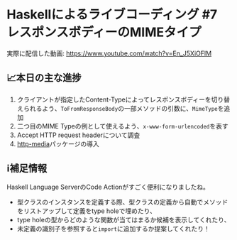 # Haskellによるライブコーディング #7 レスポンスボディーのMIMEタイプ

実際に配信した動画: <https://www.youtube.com/watch?v=En_J5XiOFlM>

## 📈本日の主な進捗

1. クライアントが指定したContent-Typeによってレスポンスボディーを切り替えられるよう、`ToFromResponseBody`の一部メソッドの引数に、`MimeType`を追加
1. 二つ目のMIME Typeの例として使えるよう、`x-www-form-urlencoded`を表す
1. Accept HTTP request headerについて調査
1. [http-media](https://hackage.haskell.org/package/http-media)パッケージの導入

## ℹ️補足情報

Haskell Language ServerのCode Actionがすごく便利になりましたね。

- 型クラスのインスタンスを定義する際、型クラスの定義から自動でメソッドをリストアップして定義をtype holeで埋めたり、
- type holeの型からどのような関数が当てはまるか候補を表示してくれたり、
- 未定義の識別子を参照すると`import`に追加するか提案してくれたり！
